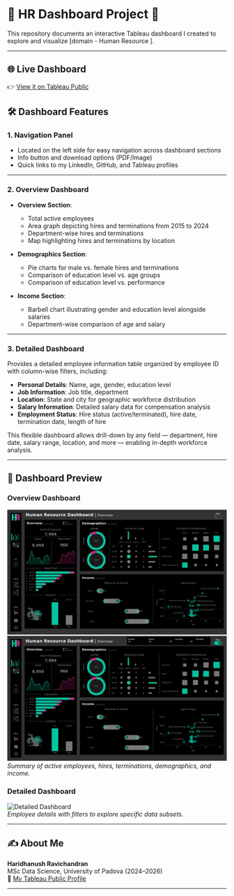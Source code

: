 # 🚀 HR Dashboard Project 🚀

This repository documents an interactive Tableau dashboard I created to explore and visualize [domain - Human Resource ].

---
## 🌐 Live Dashboard

👉 [View it on Tableau Public](https://public.tableau.com/app/profile/hari.ravi6514/viz/HRdashboards_17223540029680/HRSummary)

## 🛠️ Dashboard Features

### 1. Navigation Panel  
- Located on the left side for easy navigation across dashboard sections  
- Info button and download options (PDF/Image)  
- Quick links to my LinkedIn, GitHub, and Tableau profiles  

---

### 2. Overview Dashboard

- **Overview Section**:  
  - Total active employees  
  - Area graph depicting hires and terminations from 2015 to 2024  
  - Department-wise hires and terminations  
  - Map highlighting hires and terminations by location  

- **Demographics Section**:  
  - Pie charts for male vs. female hires and terminations  
  - Comparison of education level vs. age groups  
  - Comparison of education level vs. performance  

- **Income Section**:  
  - Barbell chart illustrating gender and education level alongside salaries  
  - Department-wise comparison of age and salary  

---

### 3. Detailed Dashboard

Provides a detailed employee information table organized by employee ID with column-wise filters, including:

- **Personal Details**: Name, age, gender, education level  
- **Job Information**: Job title, department  
- **Location**: State and city for geographic workforce distribution  
- **Salary Information**: Detailed salary data for compensation analysis  
- **Employment Status**: Hire status (active/terminated), hire date, termination date, length of hire  

This flexible dashboard allows drill-down by any field — department, hire date, salary range, location, and more — enabling in-depth workforce analysis.

---

## 📸 Dashboard Preview

### Overview Dashboard  
![Overview Dashboard](screenshots/HR1.jpeg) ![](screenshots/HR3.jpeg)  
*Summary of active employees, hires, terminations, demographics, and income.*

### Detailed Dashboard  
![Detailed Dashboard](images/detailed_dashboard.png)  
*Employee details with filters to explore specific data subsets.*


---

## ✍️ About Me  
**Haridhanush Ravichandran**  
MSc Data Science, University of Padova (2024–2026)  
🔗 [My Tableau Public Profile](https://public.tableau.com/app/profile/hari.ravi6514)

---

